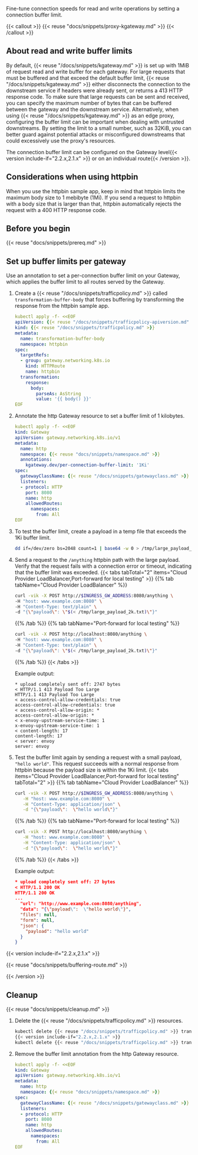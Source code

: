 Fine-tune connection speeds for read and write operations by setting a connection buffer limit. 

{{< callout >}}
{{< reuse "docs/snippets/proxy-kgateway.md" >}}
{{< /callout >}}

## About read and write buffer limits

By default, {{< reuse "/docs/snippets/kgateway.md" >}} is set up with 1MiB of request read and write buffer for each gateway. For large requests that must be buffered and that exceed the default buffer limit, {{< reuse "/docs/snippets/kgateway.md" >}} either disconnects the connection to the downstream service if headers were already sent, or returns a 413 HTTP response code. To make sure that large requests can be sent and received, you can specify the maximum number of bytes that can be buffered between the gateway and the downstream service. Alternatively, when using {{< reuse "/docs/snippets/kgateway.md" >}} as an edge proxy, configuring the buffer limit can be important when dealing with untrusted downstreams. By setting the limit to a small number, such as 32KiB, you can better guard against potential attacks or misconfigured downstreams that could excessively use the proxy's resources.

The connection buffer limit can be configured on the Gateway level{{< version include-if="2.2.x,2.1.x" >}} or on an individual route{{< /version >}}. 

## Considerations when using httpbin

When you use the httpbin sample app, keep in mind that httpbin limits the maximum body size to 1 mebibyte (1Mi). If you send a request to httpbin with a body size that is larger than that, httpbin automatically rejects the request with a 400 HTTP response code. 

## Before you begin

{{< reuse "docs/snippets/prereq.md" >}}

## Set up buffer limits per gateway

Use an annotation to set a per-connection buffer limit on your Gateway, which applies the buffer limit to all routes served by the Gateway. 

1. Create a {{< reuse "/docs/snippets/trafficpolicy.md" >}} called `transformation-buffer-body` that forces buffering by transforming the response from the httpbin sample app.
   ```yaml
   kubectl apply -f- <<EOF
   apiVersion: {{< reuse "/docs/snippets/trafficpolicy-apiversion.md" >}}
   kind: {{< reuse "/docs/snippets/trafficpolicy.md" >}}
   metadata:
     name: transformation-buffer-body
     namespace: httpbin
   spec:
     targetRefs:
     - group: gateway.networking.k8s.io
       kind: HTTPRoute
       name: httpbin
     transformation:
       response:
         body:
           parseAs: AsString
           value: '{{ body() }}'
   EOF
   ```

2. Annotate the http Gateway resource to set a buffer limit of 1 kilobytes.
   ```yaml
   kubectl apply -f- <<EOF
   kind: Gateway
   apiVersion: gateway.networking.k8s.io/v1
   metadata:
     name: http
     namespace: {{< reuse "docs/snippets/namespace.md" >}}
     annotations:
       kgateway.dev/per-connection-buffer-limit: '1Ki'
   spec:
     gatewayClassName: {{< reuse "/docs/snippets/gatewayclass.md" >}}
     listeners:
     - protocol: HTTP
       port: 8080
       name: http
       allowedRoutes:
         namespaces:
           from: All
   EOF
   ```

3. To test the buffer limit, create a payload in a temp file that exceeds the 1Ki buffer limit.
   ```sh
   dd if=/dev/zero bs=2048 count=1 | base64 -w 0 > /tmp/large_payload_2k.txt
   ```

4. Send a request to the `/anything` httpbin path with the large payload. Verify that the request fails with a connection error or timeout, indicating that the buffer limit was exceeded.
   {{< tabs tabTotal="2" items="Cloud Provider LoadBalancer,Port-forward for local testing"  >}}
   {{% tab tabName="Cloud Provider LoadBalancer" %}}
   ```sh
   curl -vik -X POST http://$INGRESS_GW_ADDRESS:8080/anything \
   -H "host: www.example.com:8080" \
   -H "Content-Type: text/plain" \
   -d "{\"payload\": \"$(< /tmp/large_payload_2k.txt)\"}"
   ```
   {{% /tab %}}
   {{% tab tabName="Port-forward for local testing" %}}
   ```sh
   curl -vik -X POST http://localhost:8080/anything \
   -H "host: www.example.com:8080" \
   -H "Content-Type: text/plain" \
   -d "{\"payload\": \"$(< /tmp/large_payload_2k.txt)\"}"
   ```
   {{% /tab %}}
   {{< /tabs >}}
   
   Example output: 
   ```
   * upload completely sent off: 2747 bytes
   < HTTP/1.1 413 Payload Too Large
   HTTP/1.1 413 Payload Too Large
   < access-control-allow-credentials: true
   access-control-allow-credentials: true
   < access-control-allow-origin: *
   access-control-allow-origin: *
   < x-envoy-upstream-service-time: 1
   x-envoy-upstream-service-time: 1
   < content-length: 17
   content-length: 17
   < server: envoy
   server: envoy
   ```

5. Test the buffer limit again by sending a request with a small payload, `"hello world"`. This request succeeds with a normal response from httpbin because the payload size is within the 1Ki limit.
   {{< tabs items="Cloud Provider LoadBalancer,Port-forward for local testing" tabTotal="2" >}}
   {{% tab tabName="Cloud Provider LoadBalancer" %}}
   ```sh
   curl -vik -X POST http://$INGRESS_GW_ADDRESS:8080/anything \
      -H "host: www.example.com:8080" \
      -H "Content-Type: application/json" \
      -d "{\"payload\":  \"hello world\"}" 
   ```
   {{% /tab %}}
   {{% tab tabName="Port-forward for local testing" %}}
   ```sh
   curl -vik -X POST http://localhost:8080/anything \
      -H "host: www.example.com:8080" \
      -H "Content-Type: application/json" \
      -d "{\"payload\":  \"hello world\"}" 
   ```
   {{% /tab %}}
   {{< /tabs >}}

   Example output:

   ```json
   * upload completely sent off: 27 bytes
   < HTTP/1.1 200 OK
   HTTP/1.1 200 OK
   ...
     "url": "http://www.example.com:8080/anything",
     "data": "{\"payload\":  \"hello world\"}",
     "files": null,
     "form": null,
     "json": {
       "payload": "hello world"
     }
   }
   ```
   
{{< version include-if="2.2.x,2.1.x" >}}

{{< reuse "docs/snippets/buffering-route.md" >}}

{{< /version >}}

## Cleanup

{{< reuse "docs/snippets/cleanup.md" >}}

1. Delete the {{< reuse "/docs/snippets/trafficpolicy.md" >}} resources.
   ```sh
   kubectl delete {{< reuse "/docs/snippets/trafficpolicy.md" >}} transformation-buffer-body -n httpbin 
   {{< version include-if="2.2.x,2.1.x" >}}
   kubectl delete {{< reuse "/docs/snippets/trafficpolicy.md" >}} transformation-buffer-limit -n httpbin {{< /version >}}
   ```

2. Remove the buffer limit annotation from the http Gateway resource.
   ```yaml
   kubectl apply -f- <<EOF
   kind: Gateway
   apiVersion: gateway.networking.k8s.io/v1
   metadata:
     name: http
     namespace: {{< reuse "docs/snippets/namespace.md" >}}
   spec:
     gatewayClassName: {{< reuse "/docs/snippets/gatewayclass.md" >}}
     listeners:
     - protocol: HTTP
       port: 8080
       name: http
       allowedRoutes:
         namespaces:
           from: All
   EOF
   ```


   